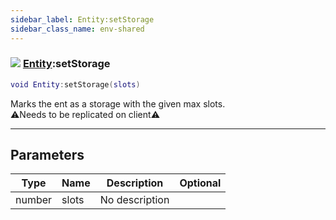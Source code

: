 ```yaml
---
sidebar_label: Entity:setStorage
sidebar_class_name: env-shared
---
```


### ![](/img/wiki/shared.png) [Entity](../entity/README.md):setStorage

```lua
void Entity:setStorage(slots)
```

Marks the ent as a storage with the given max slots.<br/>⚠️Needs to be replicated on client⚠️<br/>

-----------------
## Parameters

| Type   | Name | Description | Optional |
| ------ | ---- | ----------- | -------: |
| number | slots | No description |   |
